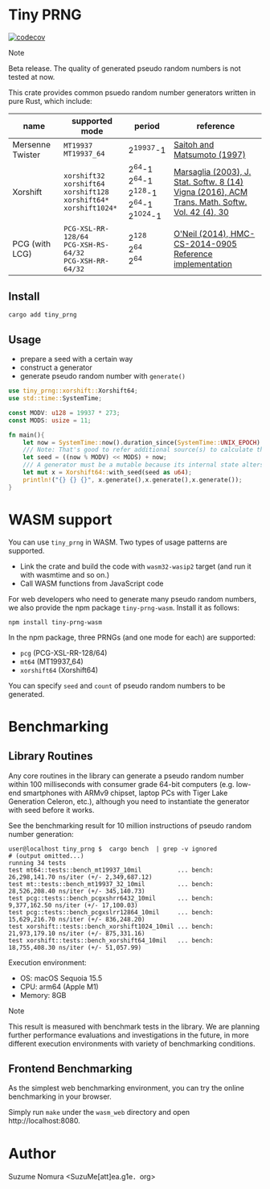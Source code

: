 # Tiny PRNG

[![codecov](https://codecov.io/gh/g1eng/tiny_prng/graph/badge.svg)](https://codecov.io/gh/g1eng/tiny_prng)

> [!NOTE]
> Beta release. The quality of generated pseudo random numbers is not tested at now.

This crate provides common psuedo random number generators written in pure Rust, which include:

| name                                 | supported mode                                                                              | period                                                                                                      | reference                                                                                                                                                                                                                    |
|--------------------------------------|---------------------------------------------------------------------------------------------|-------------------------------------------------------------------------------------------------------------|------------------------------------------------------------------------------------------------------------------------------------------------------------------------------------------------------------------------------|
| Mersenne Twister                     | `MT19937` `MT19937_64`                                                                      | 2<sup>19937</sup>-1                                                                                         | [Saitoh and Matsumoto (1997)](https://www.math.sci.hiroshima-u.ac.jp/m-mat/MT/MT2002/emt19937ar.html)                                                                                                                        |
| Xorshift                             | `xorshift32` <br/>`xorshift64`<br/>`xorshift128`<br/>`xorshift64*`<br/>`xorshift1024*`<br/> | 2<sup>64</sup>-1 <br/>2<sup>64</sup>-1 <br/>2<sup>128</sup>-1 <br/>2<sup>64</sup>-1 <br/>2<sup>1024</sup>-1 | [Marsaglia (2003), J. Stat. Softw. 8 (14)](https://www.jstatsoft.org/index.php/jss/article/view/v008i14/916)<br/> [Vigna (2016), ACM Trans. Math. Softw. Vol. 42 (4), 30](https://vigna.di.unimi.it/ftp/papers/xorshift.pdf) |
| PCG (with LCG)                       | `PCG-XSL-RR-128/64` <br/>`PCG-XSH-RS-64/32` <br/>`PCG-XSH-RR-64/32`                         | 2<sup>128</sup> <br/> 2<sup>64</sup> <br/> 2<sup>64</sup>                                                   | [O'Neil (2014), HMC-CS-2014-0905](https://www.pcg-random.org/pdf/hmc-cs-2014-0905.pdf)<br/>[Reference implementation](https://github.com/imneme/pcg-c-basic)                                                                 |

## Install

```
cargo add tiny_prng
```

## Usage

* prepare a seed with a certain way
* construct a generator
* generate pseudo random number with `generate()`

```rust
use tiny_prng::xorshift::Xorshift64;
use std::time::SystemTime;

const MODV: u128 = 19937 * 273;
const MODS: usize = 11;

fn main(){
    let now = SystemTime::now().duration_since(SystemTime::UNIX_EPOCH).unwrap().as_nanos();
    /// Note: That's good to refer additional source(s) to calculate the seed
    let seed = ((now % MODV) << MODS) + now;
    /// A generator must be a mutable because its internal state alters at the random number generation.
    let mut x = Xorshift64::with_seed(seed as u64);
    println!("{} {} {}", x.generate(),x.generate(),x.generate());
}
```


# WASM support

You can use `tiny_prng` in WASM. Two types of usage patterns are supported.

* Link the crate and build the code with `wasm32-wasip2` target (and run it with wasmtime and so on.)
* Call WASM functions from JavaScript code

For web developers who need to generate many pseudo random numbers, we also provide the npm package `tiny-prng-wasm`.
Install it as follows:

```shell
npm install tiny-prng-wasm
```

In the npm package, three PRNGs (and one mode for each) are supported:

* `pcg` (PCG-XSL-RR-128/64) 
* `mt64` (MT19937_64)
* `xorshift64` (Xorshift64)

You can specify `seed` and `count` of pseudo random numbers to be generated.

# Benchmarking

## Library Routines

Any core routines in the library can generate a pseudo random number within 100 milliseconds with consumer grade 64-bit computers (e.g. low-end smartphones with ARMv9 chipset, laptop PCs with Tiger Lake Generation Celeron, etc.),
although you need to instantiate the generator with seed before it works.

See the benchmarking result for 10 million instructions of pseudo random number generation:

```shell-session
user@localhost tiny_prng $  cargo bench  | grep -v ignored
# (output omitted...)
running 34 tests
test mt64::tests::bench_mt19937_10mil          ... bench:  26,298,141.70 ns/iter (+/- 2,349,687.12)
test mt::tests::bench_mt19937_32_10mil         ... bench:  28,526,208.40 ns/iter (+/- 345,140.73)
test pcg::tests::bench_pcgxshrr6432_10mil      ... bench:   9,377,162.50 ns/iter (+/- 17,100.03)
test pcg::tests::bench_pcgxslrr12864_10mil     ... bench:  15,629,216.70 ns/iter (+/- 836,248.20)
test xorshift::tests::bench_xorshift1024_10mil ... bench:  21,973,179.10 ns/iter (+/- 875,331.16)
test xorshift::tests::bench_xorshift64_10mil   ... bench:  18,755,408.30 ns/iter (+/- 51,057.99)
```

Execution environment:

* OS: macOS Sequoia 15.5 
* CPU: arm64 (Apple M1)
* Memory: 8GB

> [!NOTE]
> This result is measured with benchmark tests in the library.
> We are planning further performance evaluations and investigations in the future, in more different execution environments with variety of benchmarking conditions.


## Frontend Benchmarking

As the simplest web benchmarking environment, you can try the online benchmarking in your browser.

Simply run `make` under the `wasm_web` directory and open http://localhost:8080.

# Author 

Suzume Nomura <SuzuMe[att]ea.g1e．org>